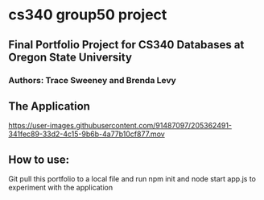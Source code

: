 # cs340 group50 project
## Final Portfolio Project for CS340 Databases at Oregon State University
### Authors: Trace Sweeney and Brenda Levy

## The Application
https://user-images.githubusercontent.com/91487097/205362491-341fec89-33d2-4c15-9b6b-4a77b10cf877.mov

## How to use:
Git pull this portfolio to a local file and run npm init and node start app.js to experiment with the application
